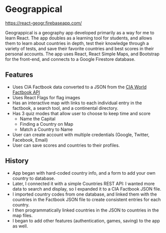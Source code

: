 # Geograppical

https://react-geogr.firebaseapp.com/

Geograppical is a geography app developed primarily as a way for me to learn React. The app doubles as a learning tool for students, and allows them to learn about countries in depth, test their knowledge through a variety of tests, and save their favorite countries and best scores in their personal accounts. The app uses React, React Simple Maps, and Bootstrap for the front-end, and connects to a Google Firestore database. 

## Features

- Uses CIA Factbook data converted to a JSON from the [CIA World Factbook API](https://github.com/iancoleman/cia_world_factbook_api)
- Uses React Flags for flag images
- Has an interactive map with links to each individual entry in the factbook, a search tool, and a continental directory. 
- Has 3 quiz modes that allow user to choose to keep time and score 
  - Name the Capital
  - Finding a Country on Map
  - Match a Country to Name
- User can create account with multiple credentials (Google, Twitter, Facebook, Email)
- User can save scores and countries to their profiles. 

## History 

- App began with hard-coded country info, and a form to add your own country to database. 
- Later, I connected it with a simple Countries REST API: I wanted more data to search and display, so I expanded it to a CIA Factbook JSON file. 
- I imported country codes from one database, and linked them with the countries in the Factbook JSON file to create consistent entries for each country. 
- I then programmatically linked countries in the JSON to countries in the map files. 
- I began to add other features (authentication, games, saving) to the app as well. 
